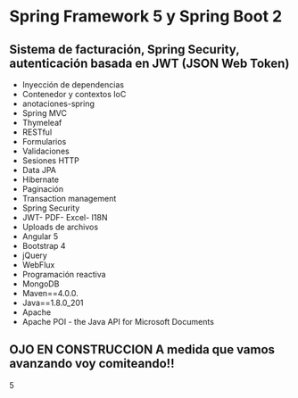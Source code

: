 # Spring Framework 5 y Spring Boot 2

##  Sistema de facturación, Spring Security, autenticación basada en JWT (JSON Web Token)

- Inyección de dependencias
- Contenedor y contextos IoC
- anotaciones-spring
- Spring MVC
- Thymeleaf
- RESTful
- Formularios
- Validaciones
- Sesiones HTTP
- Data JPA
- Hibernate
- Paginación
- Transaction management
- Spring Security
- JWT- PDF- Excel- I18N
- Uploads de archivos
- Angular 5
- Bootstrap 4
- jQuery
- WebFlux
- Programación reactiva
- MongoDB
- Maven==4.0.0.
- Java==1.8.0_201
- Apache 
- Apache POI - the Java API for Microsoft Documents

## OJO EN CONSTRUCCION A medida que vamos avanzando voy comiteando!!
5